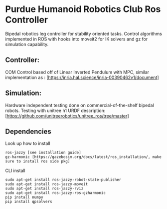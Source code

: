 # Purdue Humanoid Robotics Club Ros Controller
Bipedal robotics leg controller for stability oriented tasks. Control algorithms implemented in ROS with hooks into moveit2 for IK solvers and gz for simulation capability. 

## Controller:
COM Control based off of Linear Inverted Pendulum with MPC, similar implementation as : [https://inria.hal.science/inria-00390462v1/document]

## Simulation:
Hardware independent testing done on commercial-of-the-shelf bipedal robots. Testing with unitree h1 URDF description: [https://github.com/unitreerobotics/unitree_ros/tree/master]

## Dependencies
Look up how to install
```
ros-jazzy [see installation guide]
gz-harmonic [https://gazebosim.org/docs/latest/ros_installation/, make sure to install ros side pkg]
```
CLI install
```
sudo apt-get install ros-jazzy-robot-state-publisher
sudo apt-get install ros-jazzy-moveit
sudo apt-get install ros-jazzy-rviz
sudo apt-get install ros-jazzy-ros-gzharmonic
pip install numpy
pip install qpsolvers
```
